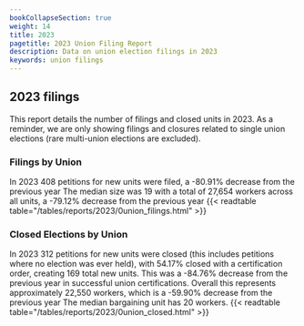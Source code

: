```yaml
---
bookCollapseSection: true
weight: 14
title: 2023
pagetitle: 2023 Union Filing Report
description: Data on union election filings in 2023
keywords: union filings
---
```


## 2023 filings

This report details the number of filings and closed units in 2023. As a reminder, we are only showing filings and closures related to single union elections (rare multi-union elections are excluded).

### Filings by Union
In 2023 408 petitions for new units were filed, a -80.91% decrease from the previous year The median size was 19 with a total of 27,654 workers across all units, a -79.12% decrease from the previous year
{{< readtable table="/tables/reports/2023/0union_filings.html" >}}

### Closed Elections by Union
In 2023 312 petitions for new units were closed (this includes petitions where no election was ever held), with 54.17% closed with a certification order, creating 169 total new units. This was a -84.76% decrease from the previous year in successful union certifications. Overall this represents approximately 22,550 workers, which is a -59.90% decrease from the previous year The median bargaining unit has 20 workers.
{{< readtable table="/tables/reports/2023/0union_closed.html" >}}
